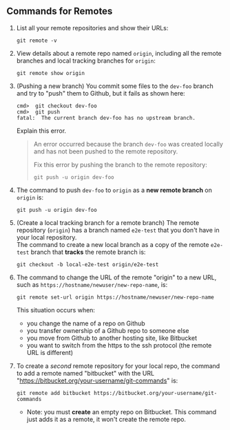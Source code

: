 ## Commands for Remotes

1. List all your remote repositories and show their URLs:
   ```
   git remote -v
   ```

2. View details about a remote repo named `origin`, including all the remote
   branches and local tracking branches for `origin`:
   ```
   git remote show origin
   ```

3. (Pushing a new branch) You commit some files to the `dev-foo` branch and try
   to "push" them to Github, but it fails as shown here:

   ```
   cmd>  git checkout dev-foo
   cmd>  git push
   fatal:  The current branch dev-foo has no upstream branch. 
   ```
   Explain this error.
   > An error occurred because the branch `dev-foo` was created locally and has
   not been pushed to the remote repository.
   >
   > Fix this error by pushing the branch to the remote repository:
   > ```
   > git push -u origin dev-foo
   > ```


4. The command to push `dev-foo` to `origin` as a **new remote branch**
   on `origin` is:
   ```
   git push -u origin dev-foo
   ```


5. (Create a local tracking branch for a remote branch) The remote
   repository (`origin`) has a branch named `e2e-test` that you don't have in
   your local repository.   
   The command to create a new local branch as a copy of the remote `e2e-test`
   branch that **tracks** the remote branch is:
   ```
   git checkout -b local-e2e-test origin/e2e-test
   ```

6. The command to change the URL of the remote "origin" to a new URL, such
   as `https://hostname/newuser/new-repo-name`, is:
   ```
   git remote set-url origin https://hostname/newuser/new-repo-name
   ```
   This situation occurs when:
    - you change the name of a repo on Github
    - you transfer ownership of a Github repo to someone else
    - you move from Github to another hosting site, like Bitbucket
    - you want to switch from the https to the ssh protocol (the remote URL is
      different)

8. To create a *second* remote repository for your local repo, the command to
   add a remote named "bitbucket" with the
   URL "https://bitbucket.org/your-username/git-commands" is:
   ```
   git remote add bitbucket https://bitbucket.org/your-username/git-commands
   ```
    - Note: you must **create** an empty repo on Bitbucket. This command just
      adds it as a remote, it won't create the remote repo.

